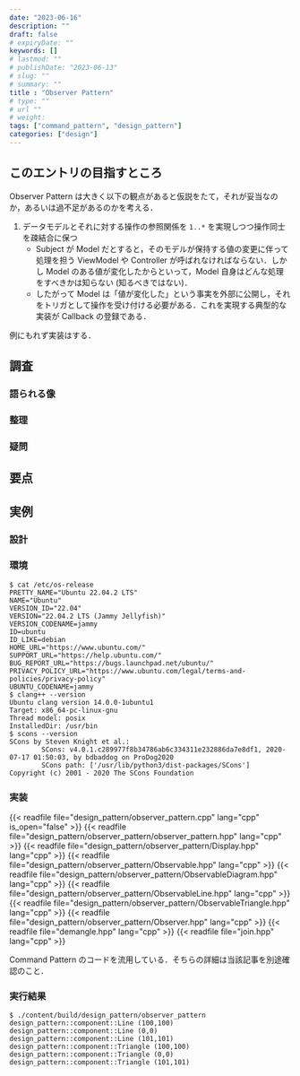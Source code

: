 ```yaml
---
date: "2023-06-16"
description: ""
draft: false
# expiryDate: ""
keywords: []
# lastmod: ""
# publishDate: "2023-06-13"
# slug: ""
# summary: ""
title : "Observer Pattern"
# type: ""
# url ""
# weight: 
tags: ["command_pattern", "design_pattern"]
categories: ["design"]
---
```


## このエントリの目指すところ

Observer Pattern は大きく以下の観点があると仮説をたて，それが妥当なのか，あるいは過不足があるのかを考える．

1. データモデルとそれに対する操作の参照関係を `1..*` を実現しつつ操作同士を疎結合に保つ
   - Subject が Model だとすると，そのモデルが保持する値の変更に伴って処理を担う ViewModel や Controller が呼ばれなければならない．しかし Model のある値が変化したからといって，Model 自身はどんな処理をすべきかは知らない (知るべきではない)．
   - したがって Model は「値が変化した」という事実を外部に公開し，それをトリガとして操作を受け付ける必要がある．これを実現する典型的な実装が Callback の登録である．

例にもれず実装はする．

## 調査

### 語られる像

### 整理

### 疑問

## 要点

## 実例

### 設計

### 環境

```
$ cat /etc/os-release 
PRETTY_NAME="Ubuntu 22.04.2 LTS"
NAME="Ubuntu"
VERSION_ID="22.04"
VERSION="22.04.2 LTS (Jammy Jellyfish)"
VERSION_CODENAME=jammy
ID=ubuntu
ID_LIKE=debian
HOME_URL="https://www.ubuntu.com/"
SUPPORT_URL="https://help.ubuntu.com/"
BUG_REPORT_URL="https://bugs.launchpad.net/ubuntu/"
PRIVACY_POLICY_URL="https://www.ubuntu.com/legal/terms-and-policies/privacy-policy"
UBUNTU_CODENAME=jammy
$ clang++ --version
Ubuntu clang version 14.0.0-1ubuntu1
Target: x86_64-pc-linux-gnu
Thread model: posix
InstalledDir: /usr/bin
$ scons --version
SCons by Steven Knight et al.:
        SCons: v4.0.1.c289977f8b34786ab6c334311e232886da7e8df1, 2020-07-17 01:50:03, by bdbaddog on ProDog2020
        SCons path: ['/usr/lib/python3/dist-packages/SCons']
Copyright (c) 2001 - 2020 The SCons Foundation
```

### 実装

{{< readfile file="design_pattern/observer_pattern.cpp" lang="cpp" is_open="false" >}}
{{< readfile file="design_pattern/observer_pattern/observer_pattern.hpp" lang="cpp" >}}
{{< readfile file="design_pattern/observer_pattern/Display.hpp" lang="cpp" >}}
{{< readfile file="design_pattern/observer_pattern/Observable.hpp" lang="cpp" >}}
{{< readfile file="design_pattern/observer_pattern/ObservableDiagram.hpp" lang="cpp" >}}
{{< readfile file="design_pattern/observer_pattern/ObservableLine.hpp" lang="cpp" >}}
{{< readfile file="design_pattern/observer_pattern/ObservableTriangle.hpp" lang="cpp" >}}
{{< readfile file="design_pattern/observer_pattern/Observer.hpp" lang="cpp" >}}
{{< readfile file="demangle.hpp" lang="cpp" >}}
{{< readfile file="join.hpp" lang="cpp" >}}

Command Pattern のコードを流用している．そちらの詳細は当該記事を別途確認のこと．

### 実行結果

```
$ ./content/build/design_pattern/observer_pattern
design_pattern::component::Line (100,100)
design_pattern::component::Line (0,0)
design_pattern::component::Line (101,101)
design_pattern::component::Triangle (100,100)
design_pattern::component::Triangle (0,0)
design_pattern::component::Triangle (101,101)
```
